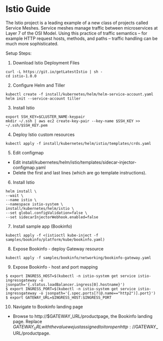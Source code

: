 # Istio Guide 
The Istio project is a leading example of a new class of projects called Service Meshes. Service meshes manage traffic between microservices at Layer 7 of the OSI Model. Using this practice of traffic semantics – for example HTTP request hosts, methods, and paths – traffic handling can be much more sophisticated.

Setup Steps:

1. Download Istio Deployment Files
```
curl -L https://git.io/getLatestIstio | sh -
cd istio-1.0.0
```

2. Configure Helm and Tiller
```
kubectl create -f install/kubernetes/helm/helm-service-account.yaml
helm init --service-account tiller
```

3. Install Istio
```
export SSH_KEY=$CLUSTER_NAME-keypair
mkdir ~/.ssh | aws ec2 create-key-pair --key-name $SSH_KEY >> ~/.ssh/$SSH_KEY.pem
```

4. Deploy Istio custom resources
```
kubectl apply -f install/kubernetes/helm/istio/templates/crds.yaml
```	

5. Edit configmap
- Edit install/kubernetes/helm/istio/templates/sidecar-injector-configmap.yaml
- Delete the first and last lines (which are go template instructions).

6. Install Istio
```
helm install \
--wait \
--name istio \
--namespace istio-system \
install/kubernetes/helm/istio \
--set global.configValidation=false \
--set sidecarInjectorWebhook.enabled=false
```

7. Install sample app (Bookinfo)
```
kubectl apply -f <(istioctl kube-inject -f samples/bookinfo/platform/kube/bookinfo.yaml)
```

8. Expose Bookinfo - deploy Gateway resource
```
kubectl apply -f samples/bookinfo/networking/bookinfo-gateway.yaml
```

9. Expose Bookinfo - host and port mapping
```
$ export INGRESS_HOST=$(kubectl -n istio-system get service istio-ingressgateway -o jsonpath='{.status.loadBalancer.ingress[0].hostname}')
$ export INGRESS_PORT=$(kubectl -n istio-system get service istio-ingressgateway -o jsonpath='{.spec.ports[?(@.name=="http2")].port}')
$ export GATEWAY_URL=$INGRESS_HOST:$INGRESS_PORT
```

10. Navigate to Bookinfo landing page
- Browse to http://$GATEWAY_URL/productpage, the Bookinfo landing page. Replace $GATEWAY_URL with the value we just assigned to it or open http://$GATEWAY_URL/productpage.
